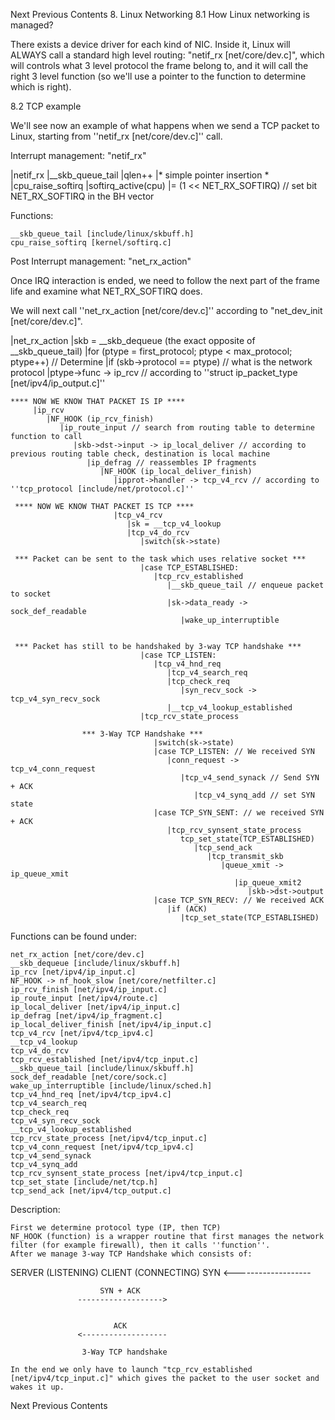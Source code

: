  Next Previous Contents
8. Linux Networking
8.1 How Linux networking is managed?

There exists a device driver for each kind of NIC. Inside it, Linux will ALWAYS call a standard high level routing: "netif_rx [net/core/dev.c]", which will controls what 3 level protocol the frame belong to, and it will call the right 3 level function (so we'll use a pointer to the function to determine which is right).

8.2 TCP example

We'll see now an example of what happens when we send a TCP packet to Linux, starting from ''netif_rx [net/core/dev.c]'' call.

Interrupt management: "netif_rx"

|netif_rx
   |__skb_queue_tail
      |qlen++
      |* simple pointer insertion *    
   |cpu_raise_softirq
      |softirq_active(cpu) |= (1 << NET_RX_SOFTIRQ) // set bit NET_RX_SOFTIRQ in the BH vector
 

Functions:

    __skb_queue_tail [include/linux/skbuff.h]
    cpu_raise_softirq [kernel/softirq.c]

Post Interrupt management: "net_rx_action"

Once IRQ interaction is ended, we need to follow the next part of the frame life and examine what NET_RX_SOFTIRQ does.

We will next call ''net_rx_action [net/core/dev.c]'' according to "net_dev_init [net/core/dev.c]".

|net_rx_action
   |skb = __skb_dequeue (the exact opposite of __skb_queue_tail)
   |for (ptype = first_protocol; ptype < max_protocol; ptype++) // Determine 
      |if (skb->protocol == ptype)                               // what is the network protocol
         |ptype->func -> ip_rcv // according to ''struct ip_packet_type [net/ipv4/ip_output.c]''
 
    **** NOW WE KNOW THAT PACKET IS IP ****
         |ip_rcv
            |NF_HOOK (ip_rcv_finish)
               |ip_route_input // search from routing table to determine function to call
                  |skb->dst->input -> ip_local_deliver // according to previous routing table check, destination is local machine
                     |ip_defrag // reassembles IP fragments
                        |NF_HOOK (ip_local_deliver_finish)
                           |ipprot->handler -> tcp_v4_rcv // according to ''tcp_protocol [include/net/protocol.c]''
 
     **** NOW WE KNOW THAT PACKET IS TCP ****
                           |tcp_v4_rcv   
                              |sk = __tcp_v4_lookup 
                              |tcp_v4_do_rcv
                                 |switch(sk->state) 

     *** Packet can be sent to the task which uses relative socket ***
                                 |case TCP_ESTABLISHED:
                                    |tcp_rcv_established
                                       |__skb_queue_tail // enqueue packet to socket
                                       |sk->data_ready -> sock_def_readable 
                                          |wake_up_interruptible
                                

     *** Packet has still to be handshaked by 3-way TCP handshake ***
                                 |case TCP_LISTEN:
                                    |tcp_v4_hnd_req
                                       |tcp_v4_search_req
                                       |tcp_check_req
                                          |syn_recv_sock -> tcp_v4_syn_recv_sock
                                       |__tcp_v4_lookup_established
                                 |tcp_rcv_state_process

                    *** 3-Way TCP Handshake ***
                                    |switch(sk->state)
                                    |case TCP_LISTEN: // We received SYN
                                       |conn_request -> tcp_v4_conn_request
                                          |tcp_v4_send_synack // Send SYN + ACK
                                             |tcp_v4_synq_add // set SYN state
                                    |case TCP_SYN_SENT: // we received SYN + ACK
                                       |tcp_rcv_synsent_state_process
                                          tcp_set_state(TCP_ESTABLISHED)
                                             |tcp_send_ack
                                                |tcp_transmit_skb
                                                   |queue_xmit -> ip_queue_xmit
                                                      |ip_queue_xmit2
                                                         |skb->dst->output
                                    |case TCP_SYN_RECV: // We received ACK
                                       |if (ACK)
                                          |tcp_set_state(TCP_ESTABLISHED)
                              

Functions can be found under:

    net_rx_action [net/core/dev.c]
    __skb_dequeue [include/linux/skbuff.h]
    ip_rcv [net/ipv4/ip_input.c]
    NF_HOOK -> nf_hook_slow [net/core/netfilter.c]
    ip_rcv_finish [net/ipv4/ip_input.c]
    ip_route_input [net/ipv4/route.c]
    ip_local_deliver [net/ipv4/ip_input.c]
    ip_defrag [net/ipv4/ip_fragment.c]
    ip_local_deliver_finish [net/ipv4/ip_input.c]
    tcp_v4_rcv [net/ipv4/tcp_ipv4.c]
    __tcp_v4_lookup
    tcp_v4_do_rcv
    tcp_rcv_established [net/ipv4/tcp_input.c]
    __skb_queue_tail [include/linux/skbuff.h]
    sock_def_readable [net/core/sock.c]
    wake_up_interruptible [include/linux/sched.h]
    tcp_v4_hnd_req [net/ipv4/tcp_ipv4.c]
    tcp_v4_search_req
    tcp_check_req
    tcp_v4_syn_recv_sock
    __tcp_v4_lookup_established
    tcp_rcv_state_process [net/ipv4/tcp_input.c]
    tcp_v4_conn_request [net/ipv4/tcp_ipv4.c]
    tcp_v4_send_synack
    tcp_v4_synq_add
    tcp_rcv_synsent_state_process [net/ipv4/tcp_input.c]
    tcp_set_state [include/net/tcp.h]
    tcp_send_ack [net/ipv4/tcp_output.c]

Description:

    First we determine protocol type (IP, then TCP)
    NF_HOOK (function) is a wrapper routine that first manages the network filter (for example firewall), then it calls ''function''.
    After we manage 3-way TCP Handshake which consists of:

SERVER (LISTENING)                       CLIENT (CONNECTING)
                           SYN 
                   <-------------------
 
 
                        SYN + ACK
                   ------------------->

 
                           ACK 
                   <-------------------

                    3-Way TCP handshake

    In the end we only have to launch "tcp_rcv_established [net/ipv4/tcp_input.c]" which gives the packet to the user socket and wakes it up.

Next Previous Contents 

